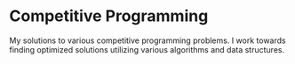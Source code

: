 # Competitive Programming
My solutions to various competitive programming problems. I work towards finding optimized solutions utilizing various algorithms and data structures.

